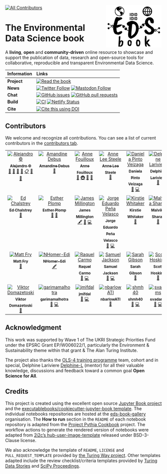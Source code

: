 <img src="book/figures/logo/logo.png" width="180" align="Right" /></a>

<!-- ALL-CONTRIBUTORS-BADGE:START - Do not remove or modify this section -->
[![All Contributors](https://img.shields.io/badge/all_contributors-28-orange.svg?style=flat-square)](#contributors-)
<!-- ALL-CONTRIBUTORS-BADGE:END -->

# The Environmental Data Science book

A **living**, **open** and **community-driven** online resource to showcase and support the publication of data, research and open-source tools for collaborative, reproducible and transparent Environmental Data Science.

| Information | Links                                                                                                                                                                                                                                                                                                                                                                                                                                                           |
| :--- |:-----------------------------------------------------------------------------------------------------------------------------------------------------------------------------------------------------------------------------------------------------------------------------------------------------------------------------------------------------------------------------------------------------------------------------------------------------------------------|
| **Project** | [![Read the book](https://img.shields.io/badge/read-the%20book-blue.svg)](https://edsbook.org)                                                                                                                                                                                                                                                                                                                                                                   |
| **News** | [![Twitter Follow](https://img.shields.io/twitter/follow/eds_book?style=social)](https://twitter.com/eds_book) [![Mastodon Follow](https://img.shields.io/mastodon/follow/109479819113828937?domain=https%3A%2F%2Ffosstodon.org&style=social)](https://fosstodon.org/@EDSbook)                                                                                                                                                                                     |
| **Chat** | [![GitHub issues](https://img.shields.io/github/issues/alan-turing-institute/environmental-ds-book)](https://github.com/alan-turing-institute/environmental-ds-book/issues) [![GitHub pull requests](https://img.shields.io/github/issues-pr/alan-turing-institute/environmental-ds-book)](https://github.com/alan-turing-institute/environmental-ds-book/pulls)                                                                                                   |
| **Build** | [![CI](https://github.com/alan-turing-institute/environmental-ds-book/actions/workflows/build.yml/badge.svg)](https://github.com/alan-turing-institute/environmental-ds-book/actions/workflows/build.yml) [![Netlify Status](https://api.netlify.com/api/v1/badges/42296a4e-b896-4253-8910-f17cd137e842/deploy-status)](https://app.netlify.com/sites/the-environmental-ds-book/deploys)                                                                           |
| **Cite** | [![Cite this using DOI](https://zenodo.org/badge/DOI/10.5281/zenodo.5918932.svg)](https://doi.org/10.5281/zenodo.5918932)                                                                                                                                                                                                                                                                                                                                           |

## Contributors

We welcome and recognize all contributions. You can see a list of current contributors in the [contributors tab](https://github.com/alan-turing-institute/environmental-ds-book/graphs/contributors).
<!-- ALL-CONTRIBUTORS-LIST:START - Do not remove or modify this section -->
<!-- prettier-ignore-start -->
<!-- markdownlint-disable -->
<table>
  <tbody>
    <tr>
      <td align="center" valign="top" width="14.28%"><a href="https://github.com/acocac"><img src="https://avatars.githubusercontent.com/u/13321552?v=4?s=100" width="100px;" alt="Alejandro ©"/><br /><sub><b>Alejandro ©</b></sub></a><br /><a href="https://github.com/alan-turing-institute/environmental-ds-book/commits?author=acocac" title="Documentation">📖</a> <a href="https://github.com/alan-turing-institute/environmental-ds-book/pulls?q=is%3Apr+reviewed-by%3Aacocac" title="Reviewed Pull Requests">👀</a> <a href="#maintenance-acocac" title="Maintenance">🚧</a> <a href="#projectManagement-acocac" title="Project Management">📆</a> <a href="#eventOrganizing-acocac" title="Event Organizing">📋</a> <a href="#question-acocac" title="Answering Questions">💬</a> <a href="#talk-acocac" title="Talks">📢</a></td>
      <td align="center" valign="top" width="14.28%"><a href="https://github.com/aedebus"><img src="https://avatars.githubusercontent.com/u/92375762?v=4?s=100" width="100px;" alt="Amandine Debus"/><br /><sub><b>Amandine Debus</b></sub></a><br /><a href="https://github.com/alan-turing-institute/environmental-ds-book/pulls?q=is%3Apr+reviewed-by%3Aaedebus" title="Reviewed Pull Requests">👀</a></td>
      <td align="center" valign="top" width="14.28%"><a href="http://www.mn.uio.no/geo/english/people/adm/annefou/"><img src="https://avatars.githubusercontent.com/u/8168508?v=4?s=100" width="100px;" alt="Anne Fouilloux"/><br /><sub><b>Anne Fouilloux</b></sub></a><br /><a href="#ideas-annefou" title="Ideas, Planning, & Feedback">🤔</a> <a href="#infra-annefou" title="Infrastructure (Hosting, Build-Tools, etc)">🚇</a> <a href="#maintenance-annefou" title="Maintenance">🚧</a> <a href="https://github.com/alan-turing-institute/environmental-ds-book/pulls?q=is%3Apr+reviewed-by%3Aannefou" title="Reviewed Pull Requests">👀</a></td>
      <td align="center" valign="top" width="14.28%"><a href="http://www.aleesteele.com"><img src="https://avatars.githubusercontent.com/u/18509789?v=4?s=100" width="100px;" alt="Anne Lee Steele"/><br /><sub><b>Anne Lee Steele</b></sub></a><br /><a href="#ideas-aleesteele" title="Ideas, Planning, & Feedback">🤔</a></td>
      <td align="center" valign="top" width="14.28%"><a href="https://gitlab.com/dapivei"><img src="https://avatars.githubusercontent.com/u/30577740?v=4?s=100" width="100px;" alt="Daniela Pinto Veizaga"/><br /><sub><b>Daniela Pinto Veizaga</b></sub></a><br /><a href="#blog-dapivei" title="Blogposts">📝</a> <a href="https://github.com/alan-turing-institute/environmental-ds-book/commits?author=dapivei" title="Code">💻</a></td>
      <td align="center" valign="top" width="14.28%"><a href="https://github.com/Delphine-L"><img src="https://avatars.githubusercontent.com/u/11195061?v=4?s=100" width="100px;" alt="Delphine Lariviere"/><br /><sub><b>Delphine Lariviere</b></sub></a><br /><a href="#ideas-Delphine-L" title="Ideas, Planning, & Feedback">🤔</a></td>
      <td align="center" valign="top" width="14.28%"><a href="https://github.com/dorankhamis"><img src="https://avatars.githubusercontent.com/u/6764290?v=4?s=100" width="100px;" alt="Doran Khamis"/><br /><sub><b>Doran Khamis</b></sub></a><br /><a href="https://github.com/alan-turing-institute/environmental-ds-book/pulls?q=is%3Apr+reviewed-by%3Adorankhamis" title="Reviewed Pull Requests">👀</a></td>
    </tr>
    <tr>
      <td align="center" valign="top" width="14.28%"><a href="http://edchalstrey.com/"><img src="https://avatars.githubusercontent.com/u/5486164?v=4?s=100" width="100px;" alt="Ed Chalstrey"/><br /><sub><b>Ed Chalstrey</b></sub></a><br /><a href="#ideas-edwardchalstrey1" title="Ideas, Planning, & Feedback">🤔</a></td>
      <td align="center" valign="top" width="14.28%"><a href="https://github.com/EstherPlomp"><img src="https://avatars.githubusercontent.com/u/46314469?v=4?s=100" width="100px;" alt="Esther Plomp"/><br /><sub><b>Esther Plomp</b></sub></a><br /><a href="https://github.com/alan-turing-institute/environmental-ds-book/pulls?q=is%3Apr+reviewed-by%3AEstherPlomp" title="Reviewed Pull Requests">👀</a> <a href="#ideas-EstherPlomp" title="Ideas, Planning, & Feedback">🤔</a></td>
      <td align="center" valign="top" width="14.28%"><a href="https://landscapemodelling.net"><img src="https://avatars.githubusercontent.com/u/5046372?v=4?s=100" width="100px;" alt="James Millington"/><br /><sub><b>James Millington</b></sub></a><br /><a href="#content-jamesdamillington" title="Content">🖋</a> <a href="#blog-jamesdamillington" title="Blogposts">📝</a> <a href="https://github.com/alan-turing-institute/environmental-ds-book/commits?author=jamesdamillington" title="Code">💻</a></td>
      <td align="center" valign="top" width="14.28%"><a href="https://github.com/jedpe"><img src="https://avatars.githubusercontent.com/u/17885931?v=4?s=100" width="100px;" alt="Jorge Eduardo Peña Velasco"/><br /><sub><b>Jorge Eduardo Peña Velasco</b></sub></a><br /><a href="#blog-jedpe" title="Blogposts">📝</a> <a href="https://github.com/alan-turing-institute/environmental-ds-book/commits?author=jedpe" title="Code">💻</a></td>
      <td align="center" valign="top" width="14.28%"><a href="https://whitakerlab.github.io"><img src="https://avatars.githubusercontent.com/u/3626306?v=4?s=100" width="100px;" alt="Kirstie Whitaker"/><br /><sub><b>Kirstie Whitaker</b></sub></a><br /><a href="#ideas-KirstieJane" title="Ideas, Planning, & Feedback">🤔</a></td>
      <td align="center" valign="top" width="14.28%"><a href="http://malvikasharan.github.io/"><img src="https://avatars.githubusercontent.com/u/5370471?v=4?s=100" width="100px;" alt="Malvika Sharan"/><br /><sub><b>Malvika Sharan</b></sub></a><br /><a href="#ideas-malvikasharan" title="Ideas, Planning, & Feedback">🤔</a></td>
      <td align="center" valign="top" width="14.28%"><a href="https://github.com/mja2106"><img src="https://avatars.githubusercontent.com/u/33626681?v=4?s=100" width="100px;" alt="Matt Allen"/><br /><sub><b>Matt Allen</b></sub></a><br /><a href="https://github.com/alan-turing-institute/environmental-ds-book/pulls?q=is%3Apr+reviewed-by%3Amja2106" title="Reviewed Pull Requests">👀</a></td>
    </tr>
    <tr>
      <td align="center" valign="top" width="14.28%"><a href="https://github.com/mattfry-ceh"><img src="https://avatars.githubusercontent.com/u/12858205?v=4?s=100" width="100px;" alt="Matt Fry"/><br /><sub><b>Matt Fry</b></sub></a><br /><a href="https://github.com/alan-turing-institute/environmental-ds-book/pulls?q=is%3Apr+reviewed-by%3Amattfry-ceh" title="Reviewed Pull Requests">👀</a></td>
      <td align="center" valign="top" width="14.28%"><a href="https://github.com/NHomer-Edi"><img src="https://avatars.githubusercontent.com/u/73164641?v=4?s=100" width="100px;" alt="NHomer-Edi"/><br /><sub><b>NHomer-Edi</b></sub></a><br /><a href="#content-NHomer-Edi" title="Content">🖋</a></td>
      <td align="center" valign="top" width="14.28%"><a href="https://github.com/raquelcarmo"><img src="https://avatars.githubusercontent.com/u/30031382?v=4?s=100" width="100px;" alt="Raquel Carmo"/><br /><sub><b>Raquel Carmo</b></sub></a><br /><a href="#blog-raquelcarmo" title="Blogposts">📝</a> <a href="https://github.com/alan-turing-institute/environmental-ds-book/commits?author=raquelcarmo" title="Code">💻</a></td>
      <td align="center" valign="top" width="14.28%"><a href="https://github.com/samueljackson92"><img src="https://avatars.githubusercontent.com/u/2487781?v=4?s=100" width="100px;" alt="Samuel Jackson"/><br /><sub><b>Samuel Jackson</b></sub></a><br /><a href="#blog-samueljackson92" title="Blogposts">📝</a> <a href="https://github.com/alan-turing-institute/environmental-ds-book/commits?author=samueljackson92" title="Code">💻</a></td>
      <td align="center" valign="top" width="14.28%"><a href="https://sgibson91.github.io/"><img src="https://avatars.githubusercontent.com/u/44771837?v=4?s=100" width="100px;" alt="Sarah Gibson"/><br /><sub><b>Sarah Gibson</b></sub></a><br /><a href="#ideas-sgibson91" title="Ideas, Planning, & Feedback">🤔</a></td>
      <td align="center" valign="top" width="14.28%"><a href="https://scotthosking.com"><img src="https://avatars.githubusercontent.com/u/10783052?v=4?s=100" width="100px;" alt="Scott Hosking"/><br /><sub><b>Scott Hosking</b></sub></a><br /><a href="#ideas-scotthosking" title="Ideas, Planning, & Feedback">🤔</a></td>
      <td align="center" valign="top" width="14.28%"><a href="https://www.bas.ac.uk/profile/tomand"><img src="https://avatars.githubusercontent.com/u/26459412?v=4?s=100" width="100px;" alt="Tom Andersson"/><br /><sub><b>Tom Andersson</b></sub></a><br /><a href="https://github.com/alan-turing-institute/environmental-ds-book/pulls?q=is%3Apr+reviewed-by%3Atom-andersson" title="Reviewed Pull Requests">👀</a></td>
    </tr>
    <tr>
      <td align="center" valign="top" width="14.28%"><a href="https://github.com/ViktorDomazetoski"><img src="https://avatars.githubusercontent.com/u/101590116?v=4?s=100" width="100px;" alt="Viktor Domazetoski"/><br /><sub><b>Viktor Domazetoski</b></sub></a><br /><a href="https://github.com/alan-turing-institute/environmental-ds-book/issues?q=author%3AViktorDomazetoski" title="Bug reports">🐛</a></td>
      <td align="center" valign="top" width="14.28%"><a href="https://github.com/garimamalhotra"><img src="https://avatars.githubusercontent.com/u/7003802?v=4?s=100" width="100px;" alt="garimamalhotra"/><br /><sub><b>garimamalhotra</b></sub></a><br /><a href="#blog-garimamalhotra" title="Blogposts">📝</a> <a href="https://github.com/alan-turing-institute/environmental-ds-book/commits?author=garimamalhotra" title="Code">💻</a></td>
      <td align="center" valign="top" width="14.28%"><a href="https://github.com/jmifdal"><img src="https://avatars.githubusercontent.com/u/15648611?v=4?s=100" width="100px;" alt="jmifdal"/><br /><sub><b>jmifdal</b></sub></a><br /><a href="#blog-jmifdal" title="Blogposts">📝</a> <a href="https://github.com/alan-turing-institute/environmental-ds-book/commits?author=jmifdal" title="Code">💻</a></td>
      <td align="center" valign="top" width="14.28%"><a href="https://github.com/nbarlowATI"><img src="https://avatars.githubusercontent.com/u/33832774?v=4?s=100" width="100px;" alt="nbarlowATI"/><br /><sub><b>nbarlowATI</b></sub></a><br /><a href="https://github.com/alan-turing-institute/environmental-ds-book/pulls?q=is%3Apr+reviewed-by%3AnbarlowATI" title="Reviewed Pull Requests">👀</a></td>
      <td align="center" valign="top" width="14.28%"><a href="https://github.com/shmh40"><img src="https://avatars.githubusercontent.com/u/56727418?v=4?s=100" width="100px;" alt="shmh40"/><br /><sub><b>shmh40</b></sub></a><br /><a href="#blog-shmh40" title="Blogposts">📝</a> <a href="https://github.com/alan-turing-institute/environmental-ds-book/commits?author=shmh40" title="Code">💻</a></td>
      <td align="center" valign="top" width="14.28%"><a href="https://github.com/svadams"><img src="https://avatars.githubusercontent.com/u/8512966?v=4?s=100" width="100px;" alt="svadams"/><br /><sub><b>svadams</b></sub></a><br /><a href="#blog-svadams" title="Blogposts">📝</a> <a href="https://github.com/alan-turing-institute/environmental-ds-book/commits?author=svadams" title="Code">💻</a></td>
      <td align="center" valign="top" width="14.28%"><a href="https://github.com/timo0thy"><img src="https://avatars.githubusercontent.com/u/51698422?v=4?s=100" width="100px;" alt="timo0thy"/><br /><sub><b>timo0thy</b></sub></a><br /><a href="#content-timo0thy" title="Content">🖋</a></td>
    </tr>
  </tbody>
</table>

<!-- markdownlint-restore -->
<!-- prettier-ignore-end -->

<!-- ALL-CONTRIBUTORS-LIST:END -->

## Acknowledgment 

This work was supported by Wave 1 of The UKRI Strategic Priorities Fund under the EPSRC Grant EP/W006022/1, particularly the Environment & Sustainability theme within that grant & The Alan Turing Institute.

The project also thanks the [OLS-4 training programme](https://openlifesci.org/ols-4/projects-participants/) team, cohort and in special, Delphine Lariviere [Delphine-L](https://github.com/Delphine-L) (mentor) for all their valuable knowledge, discussions and feedback toward a common goal **Open Science for All**. 

## Credits

This project is created using the excellent open source [Jupyter Book project](https://jupyterbook.org/) and the [executablebooks/cookiecutter-jupyter-book template](https://github.com/executablebooks/cookiecutter-jupyter-book). 
The individual notebooks repositories are hosted at the [eds-book-gallery](https://github.com/eds-book-gallery) organisation. 
The **How to run** section in the `README` of each notebook repository is adapted from the [Project Pythia Cookbook](https://cookbooks.projectpythia.org/) project. 
The workflow actions to generate the rendered version of notebooks were adapted from [2i2c’s hub-user-image-template](https://github.com/2i2c-org/hub-user-image-template) released under BSD-3-Clause license.    

We also acknowledge the template of `README`, `LICENSE` and `PULL_REQUEST_TEMPLATE` provided by [the Turing Way project](https://github.com/alan-turing-institute/the-turing-way). 
Other templates adapted include the review checklist/criteria templates provided by [Turing Data Stories](https://github.com/alan-turing-institute/TuringDataStories/blob/master/.github/ISSUE_TEMPLATE/review_template.md) and [SciPy Proceedings](https://github.com/scipy-conference/scipy_proceedings/blob/632099a7e62d192a5d66156dc70547fd9f35cb81/review_criteria.md).